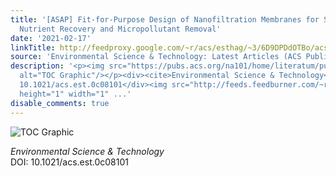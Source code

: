 ```yaml
---
title: '[ASAP] Fit-for-Purpose Design of Nanofiltration Membranes for Simultaneous
  Nutrient Recovery and Micropollutant Removal'
date: '2021-02-17'
linkTitle: http://feedproxy.google.com/~r/acs/esthag/~3/6D9DPDdOTBo/acs.est.0c08101
source: 'Environmental Science & Technology: Latest Articles (ACS Publications)'
description: '<p><img src="https://pubs.acs.org/na101/home/literatum/publisher/achs/journals/content/esthag/0/esthag.ahead-of-print/acs.est.0c08101/20210217/images/medium/es0c08101_0007.gif"
  alt="TOC Graphic"/></p><div><cite>Environmental Science & Technology</cite></div><div>DOI:
  10.1021/acs.est.0c08101</div><img src="http://feeds.feedburner.com/~r/acs/esthag/~4/6D9DPDdOTBo"
  height="1" width="1" ...'
disable_comments: true
---
```

<p><img src="https://pubs.acs.org/na101/home/literatum/publisher/achs/journals/content/esthag/0/esthag.ahead-of-print/acs.est.0c08101/20210217/images/medium/es0c08101_0007.gif" alt="TOC Graphic"/></p><div><cite>Environmental Science & Technology</cite></div><div>DOI: 10.1021/acs.est.0c08101</div><img src="http://feeds.feedburner.com/~r/acs/esthag/~4/6D9DPDdOTBo" height="1" width="1" ...